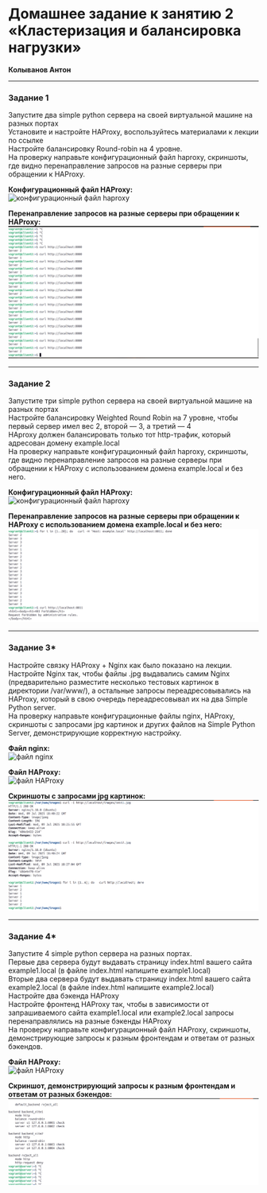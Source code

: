 # Домашнее задание к занятию 2 «Кластеризация и балансировка нагрузки»
**Колыванов Антон**

---

### Задание 1

Запустите два simple python сервера на своей виртуальной машине на разных портах  
Установите и настройте HAProxy, воспользуйтесь материалами к лекции по ссылке  
Настройте балансировку Round-robin на 4 уровне.  
На проверку направьте конфигурационный файл haproxy, скриншоты, где видно перенаправление запросов на разные серверы при обращении к HAProxy.

**Конфигурационный файл HAProxy:**  
![конфигурационный файл haproxy](1/haproxy)

**Перенаправление запросов на разные серверы при обращении к HAProxy:**  
![перенаправление запросов на разные серверы при обращении к HAProxy](img/1.png)

---

### Задание 2

Запустите три simple python сервера на своей виртуальной машине на разных портах  
Настройте балансировку Weighted Round Robin на 7 уровне, чтобы первый сервер имел вес 2, второй — 3, а третий — 4  
HAproxy должен балансировать только тот http-трафик, который адресован домену example.local  
На проверку направьте конфигурационный файл haproxy, скриншоты, где видно перенаправление запросов на разные серверы при обращении к HAProxy c использованием домена example.local и без него.

**Конфигурационный файл HAProxy:**  
![конфигурационный файл haproxy](2/haproxy)

**Перенаправление запросов на разные серверы при обращении к HAProxy с использованием домена example.local и без него:**  
![перенаправление запросов на разные серверы](img/2.png)

---

### Задание 3\*

Настройте связку HAProxy + Nginx как было показано на лекции.  
Настройте Nginx так, чтобы файлы .jpg выдавались самим Nginx (предварительно разместите несколько тестовых картинок в директории /var/www/), а остальные запросы переадресовывались на HAProxy, который в свою очередь переадресовывал их на два Simple Python server.  
На проверку направьте конфигурационные файлы nginx, HAProxy, скриншоты с запросами jpg картинок и других файлов на Simple Python Server, демонстрирующие корректную настройку.

**Файл nginx:**  
![файл nginx](3/haproxy_proxy)

**Файл HAProxy:**  
![файл HAProxy](3/haproxy.cfg)

**Скриншоты с запросами jpg картинок:**  
![скриншоты с запросами jpg картинок](img/3.png)

---

### Задание 4\*

Запустите 4 simple python сервера на разных портах.  
Первые два сервера будут выдавать страницу index.html вашего сайта example1.local (в файле index.html напишите example1.local)  
Вторые два сервера будут выдавать страницу index.html вашего сайта example2.local (в файле index.html напишите example2.local)  
Настройте два бэкенда HAProxy  
Настройте фронтенд HAProxy так, чтобы в зависимости от запрашиваемого сайта example1.local или example2.local запросы перенаправлялись на разные бэкенды HAProxy  
На проверку направьте конфигурационный файл HAProxy, скриншоты, демонстрирующие запросы к разным фронтендам и ответам от разных бэкендов.

**Файл HAProxy:**  
![файл HAProxy](4/haproxy.cfg)

**Скриншот, демонстрирующий запросы к разным фронтендам и ответам от разных бэкендов:**  
![скриншот, демонстрирующий запросы к разным фронтендам и ответам от разных бэкендов](img/4.png)
